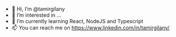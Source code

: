 - 👋 Hi, I’m @tamirgilany
- 👀 I’m interested in ...
- 🌱 I’m currently learning React, NodeJS and Typescript
- 📫 You can reach me on https://www.linkedin.com/in/tamirgilany/

<!---
tamirgilany/tamirgilany is a ✨ special ✨ repository because its `README.md` (this file) appears on your GitHub profile.
You can click the Preview link to take a look at your changes.
--->
